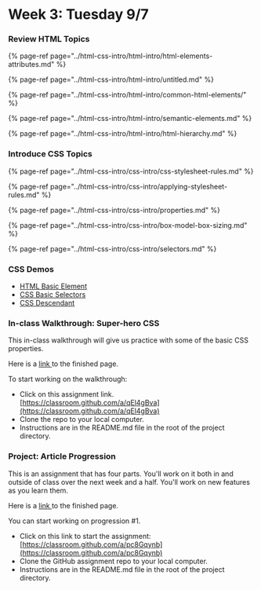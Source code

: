 # Week 3: Tuesday 9/7

### Review HTML Topics

{% page-ref page="../html-css-intro/html-intro/html-elements-attributes.md" %}

{% page-ref page="../html-css-intro/html-intro/untitled.md" %}

{% page-ref page="../html-css-intro/html-intro/common-html-elements/" %}

{% page-ref page="../html-css-intro/html-intro/semantic-elements.md" %}

{% page-ref page="../html-css-intro/html-intro/html-hierarchy.md" %}

### Introduce CSS Topics

{% page-ref page="../html-css-intro/css-intro/css-stylesheet-rules.md" %}

{% page-ref page="../html-css-intro/css-intro/applying-stylesheet-rules.md" %}

{% page-ref page="../html-css-intro/css-intro/properties.md" %}

{% page-ref page="../html-css-intro/css-intro/box-model-box-sizing.md" %}

{% page-ref page="../html-css-intro/css-intro/selectors.md" %}

### CSS Demos

* [HTML Basic Element](https://github.com/hoc-demos/html-basic-elements-demo)
* [CSS Basic Selectors](https://github.com/hoc-demos/css-basic-selectors)
* [CSS Descendant](https://github.com/hoc-demos/css-descendant)

### In-class Walkthrough: Super-hero CSS

This in-class walkthrough will give us practice with some of the basic CSS properties.

Here is a [link ](https://dazzling-bell-8e115e.netlify.app/)to the finished page.

To start working on the walkthrough:

* Click on this assignment link. [https://classroom.github.com/a/qEl4gBva](https://classroom.github.com/a/qEl4gBva)
* Clone the repo to your local computer.
* Instructions are in the README.md file in the root of the project directory.

### Project: Article Progression

This is an assignment that has four parts. You'll work on it both in and outside of class over the next week and a half. You'll work on new features as you learn them. 

Here is a [link ](https://ecstatic-liskov-5f80b2.netlify.app/)to the finished page.

You can start working on progression \#1.

* Click on this link to start the assignment: [https://classroom.github.com/a/pc8Gqynb](https://classroom.github.com/a/pc8Gqynb)
* Clone the GitHub assignment repo to your local computer.
* Instructions are in the README.md file in the root of the project directory.

